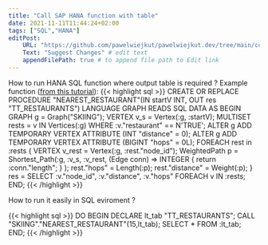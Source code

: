 ```yaml
---
title: "Call SAP HANA function with table"
date: 2021-11-11T11:44:24+02:00
tags: ["SQL","HANA"]
editPost:
    URL: "https://github.com/pawelwiejkut/pawelwiejkut.dev/tree/main/content"
    Text: "Suggest Changes" # edit text
    appendFilePath: true # to append file path to Edit link
---
```


How to run HANA SQL function where output table is required ?
Example function ([from this tutorial](https://developers.sap.com/tutorials/hana-graph-overview-graphscript.html)):
{{< highlight sql >}}
CREATE OR REPLACE PROCEDURE "NEAREST_RESTAURANT"(IN startV INT, OUT res "TT_RESTAURANTS")
LANGUAGE GRAPH READS SQL DATA AS
BEGIN
	GRAPH g = Graph("SKIING");
	VERTEX v_s = Vertex(:g, :startV);
	MULTISET<Vertex> rests = v IN Vertices(:g) WHERE :v."restaurant" == N'TRUE';
	ALTER g ADD TEMPORARY VERTEX ATTRIBUTE (INT "distance" = 0);
	ALTER g ADD TEMPORARY VERTEX ATTRIBUTE (BIGINT "hops" = 0L);
	FOREACH rest in :rests {
		VERTEX v_rest = Vertex(:g, :rest."node_id");
		WeightedPath<INT> p = Shortest_Path(:g, :v_s, :v_rest, (Edge conn) => INTEGER { return :conn."length"; } );
		rest."hops" = Length(:p);
		rest."distance" = Weight(:p);
	}
	res = SELECT :v."node_id", :v."distance", :v."hops" FOREACH v IN :rests;
END;
{{< /highlight >}}

How to run it easily in SQL eviroment ?

{{< highlight sql >}}
DO 
BEGIN
DECLARE lt_tab "TT_RESTAURANTS";
CALL "SKIING"."NEAREST_RESTAURANT"(15,lt_tab);
SELECT * FROM :lt_tab;
END;
{{< /highlight >}}



